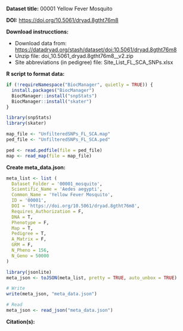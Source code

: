 **Dataset title:** 00001 Yellow Fever Mosquito

**DOI:** https://doi.org/10.5061/dryad.8gtht76m8 

**Download instrucctions:**

- Download data from: https://datadryad.org/stash/dataset/doi:10.5061/dryad.8gtht76m8
- Unzip file: doi_10.5061_dryad.8gtht76m8__v2.zip
- Site abbreviations (in pedigree) file: Site_List_FL_SCA_SNPs.xlsx
  
**R script to format data:**

```R
if (!requireNamespace("BiocManager", quietly = TRUE)) {
  install.packages("BiocManager")
  BiocManager::install("snpStats")
  BiocManager::install("skater")
}

library(snpStats)
library(skater)

map_file <- "UnfilteredSNPs_FL_SCA.map"
ped_file <- "UnfilteredSNPs_FL_SCA.ped"

ped <- read.pedfile(file = ped_file)
map <- read_map(file = map_file)
```

**Create meta_data.json:**

```R
meta_list <- list (
  Dataset_Folder = '00001_mosquito',
  Scientific_Name = 'Aedes aegypti',
  Common_Name = 'Yellow Fever Mosquito',
  ID = '00001',
  DOI = 'https://doi.org/10.5061/dryad.8gtht76m8',
  Requires_Authorization = F,
  DNA = T,
  Phenotype = F,
  Map = T,
  Pedigree = T,
  A_Matrix = F,
  GRM = F,
  N_Pheno = 156,
  N_Geno = 50000
)

library(jsonlite)
meta_json <- toJSON(meta_list, pretty = TRUE, auto_unbox = TRUE)

# Write
write(meta_json, "meta_data.json")

# Read
meta_json <- read_json("meta_data.json")
```


**Citation(s):**
